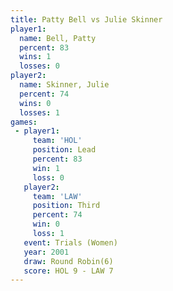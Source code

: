 ```yaml
---
title: Patty Bell vs Julie Skinner
player1:              
  name: Bell, Patty   
  percent: 83         
  wins: 1             
  losses: 0           
player2:              
  name: Skinner, Julie
  percent: 74         
  wins: 0             
  losses: 1           
games:
 - player1:        
     team: 'HOL'   
     position: Lead
     percent: 83   
     win: 1        
     loss: 0       
   player2:         
     team: 'LAW'    
     position: Third
     percent: 74    
     win: 0         
     loss: 1        
   event: Trials (Women)
   year: 2001           
   draw: Round Robin(6) 
   score: HOL 9 - LAW 7 
---
```

